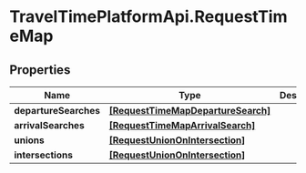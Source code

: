 # TravelTimePlatformApi.RequestTimeMap

## Properties

Name | Type | Description | Notes
------------ | ------------- | ------------- | -------------
**departureSearches** | [**[RequestTimeMapDepartureSearch]**](RequestTimeMapDepartureSearch.md) |  | [optional] 
**arrivalSearches** | [**[RequestTimeMapArrivalSearch]**](RequestTimeMapArrivalSearch.md) |  | [optional] 
**unions** | [**[RequestUnionOnIntersection]**](RequestUnionOnIntersection.md) |  | [optional] 
**intersections** | [**[RequestUnionOnIntersection]**](RequestUnionOnIntersection.md) |  | [optional] 


